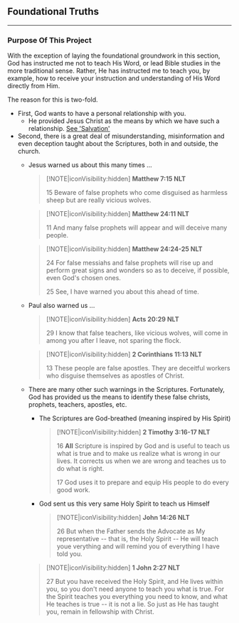 ## Foundational Truths  
___

### Purpose Of This Project

With the exception of laying the foundational groundwork in this section, God has instructed me not to teach His Word, or lead Bible studies in the more traditional sense. Rather, He has instructed me to teach you, by example, how to receive your instruction and understanding of His Word directly from Him.

The reason for this is two-fold.  

* First, God wants to have a personal relationship with you.
    *  He provided Jesus Christ as the means by which we have such a relationship. [See 'Salvation'](/Foundations/Salvation)
* Second, there is a great deal of misunderstanding, misinformation and even deception taught about the Scriptures, both in and outside, the church.
    *  Jesus warned us about this many times ...
        > [!NOTE|iconVisibility:hidden]
        > **Matthew 7:15 NLT**
        >
        > 15 Beware of false prophets who come disguised as harmless sheep but are really vicious wolves.

        > [!NOTE|iconVisibility:hidden]
        > **Matthew 24:11 NLT**
        >
        > 11 And many false prophets will appear and will deceive many people.

        > [!NOTE|iconVisibility:hidden]
        > **Matthew 24:24-25 NLT**
        > 
        > 24 For false messiahs and false prophets will rise up and perform great signs and wonders so as to deceive, if possible, even God's chosen ones.
        > 
        > 25 See, I have warned you about this ahead of time.

    * Paul also warned us ...
        > [!NOTE|iconVisibility:hidden]
        > **Acts 20:29 NLT**
        >
        > 29 I know that false teachers, like vicious wolves, will come in among you after I leave, not sparing the flock.

        > [!NOTE|iconVisibility:hidden]
        > **2 Corinthians 11:13 NLT**
        > 
        > 13 These people are false apostles.  They are deceitful workers who disguise themselves as apostles of Christ.

    * There are many other such warnings in the Scriptures.  Fortunately, God has provided us the means to identify these false christs, prophets, teachers, apostles, etc.  

        *   The Scriptures are God-breathed (meaning inspired by His Spirit)
            > [!NOTE|iconVisibility:hidden]
            > **2 Timothy 3:16-17 NLT**
            > 
            > 16 **All** Scripture is inspired by God and is useful to teach us what is true and to make us realize what is wrong in our lives.  It corrects us when we are wrong and teaches us to do what is right.
            > 
            > 17 God uses it to prepare and equip His people to do every good work.
        * God sent us this very same Holy Spirit to teach us Himself
            > [!NOTE|iconVisibility:hidden]
            > **John 14:26 NLT**
            > 
            > 26 But when the Father sends the Advocate as My representative -- that is, the Holy Spirit -- He will teach youe verything and will remind you of everything I have told you.

        > [!NOTE|iconVisibility:hidden]
        > **1 John 2:27 NLT**
        > 
        > 27 But you have received the Holy Spirit, and He lives within you, so you don't need anyone to teach you what is true.  For the Spirit teaches you everything you need to know, and what He teaches is true -- it is not a lie.  So just as He has taught you, remain in fellowship with Christ.


